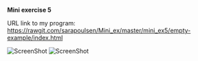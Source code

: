 **Mini exercise 5**

URL link to my program: https://rawgit.com/sarapoulsen/Mini_ex/master/mini_ex5/empty-example/index.html

![ScreenShot](https://github.com/sarapoulsen/Mini_ex/blob/master/mini_ex5/screenshot1.png)
![ScreenShot](https://github.com/sarapoulsen/Mini_ex/blob/master/mini_ex5/screenshot2.png)
